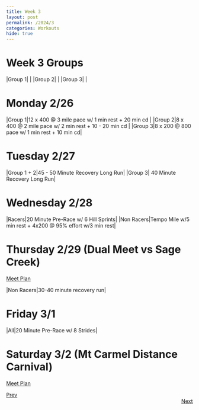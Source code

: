 ```yaml
---
title: Week 3
layout: post
permalink: /2024/3
categories: Workouts
hide: true
---
```



# Week 3 Groups

|Group 1| |
|Group 2| |
|Group 3| |

# Monday 2/26 

|Group 1|12 x 400 @ 3 mile pace w/ 1 min rest + 20 min cd |
|Group 2|8 x 400 @ 2 mile pace w/ 2 min rest + 10 - 20 min cd |
|Group 3|8 x 200 @ 800 pace w/ 1 min rest + 10 min cd|

# Tuesday 2/27

|Group 1 + 2|45 - 50 Minute Recovery Long Run|
|Group 3| 40 Minute Recovery Long Run|

# Wednesday 2/28

|Racers|20 Minute Pre-Race w/ 6 Hill Sprints|
|Non Racers|Tempo Mile w/5 min rest + 4x200 @ 95% effort w/3 min rest|

# Thursday 2/29 (Dual Meet vs Sage Creek)

[Meet Plan]({{site.baseurl}}/2024/SC)

|Non Racers|30-40 minute recovery run|

# Friday 3/1

|All|20 Minute Pre-Race w/ 8 Strides|

# Saturday 3/2 (Mt Carmel Distance Carnival)

[Meet Plan]({{site.baseurl}}/2024/MCDC)

<div style="text-align: left"> <a href="{{site.baseurl}}/2023/2">Prev</a></div> 
<div style="text-align: right"> <a href="{{site.baseurl}}/2023/4">Next</a></div>